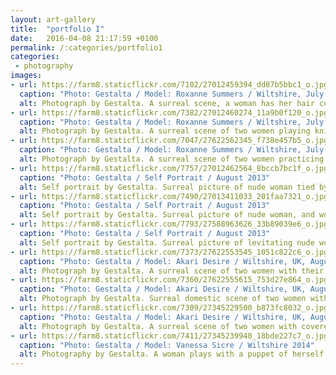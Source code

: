 ```yaml
---
layout: art-gallery
title:  "portfolio I"
date:   2016-04-08 21:17:59 +0100
permalink: /:categories/portfolio1
categories:
 - photography
images:
- url: https://farm8.staticflickr.com/7102/27012459394_dd87b5bbc1_o.jpg
  caption: "Photo: Gestalta / Model: Roxanne Summers / Wiltshire, July 2014"
  alt: Photograph by Gestalta. A surreal scene, a woman has her hair cut with a knife
- url: https://farm8.staticflickr.com/7382/27012460274_11a9b0f120_o.jpg
  caption: "Photo: Gestalta / Model: Roxanne Summers / Wiltshire, July 2014"
  alt: Photograph by Gestalta. A surreal scene of two women playing knife games
- url: https://farm8.staticflickr.com/7047/27622562345_f738e457b5_o.jpg
  caption: "Photo: Gestalta / Model: Roxanne Summers / Wiltshire, July 2014"
  alt: Photograph by Gestalta. A surreal scene of two women practicing knife throwing
- url: https://farm8.staticflickr.com/7757/27012462564_8bccb7bc1f_o.jpg
  caption: "Photo: Gestalta / Self Portrait / August 2013"
  alt: Self portrait by Gestalta. Surreal picture of nude woman tied by a woman wearing kimono
- url: https://farm8.staticflickr.com/7490/27013411033_201faa7321_o.jpg
  caption: "Photo: Gestalta / Self Portrait / August 2013"
  alt: Self portrait by Gestalta. Surreal picture of nude woman, and woman in kimono with flying sleeves.
- url: https://farm8.staticflickr.com/7793/27588963626_33b89039e6_o.jpg
  caption: "Photo: Gestalta / Self Portrait / August 2013"
  alt: Self portrait by Gestalta. Surreal picture of levitating nude woman and a woman wearing kimono
- url: https://farm8.staticflickr.com/7373/27622553545_1051c822c6_o.jpg
  caption: "Photo: Gestalta / Model: Akari Desire / Wiltshire, UK, August 2014"
  alt: Photograph by Gestalta. A surreal scene of two women with their heads covered
- url: https://farm8.staticflickr.com/7360/27622555615_753d27e864_o.jpg
  caption: "Photo: Gestalta / Model: Akari Desire / Wiltshire, UK, August 2014"
  alt: Photograph by Gestalta. Surreal domestic scene of two women with covered faces engaged in pet play
- url: https://farm8.staticflickr.com/7309/27345229500_b873fc8032_o.jpg
  caption: "Photo: Gestalta / Model: Akari Desire / Wiltshire, UK, August 2014"
  alt: Photograph by Gestalta. A surreal scene of two women with covered faces, joined together by tape
- url: https://farm8.staticflickr.com/7411/27345239940_18bde227c7_o.jpg
  caption: "Photo: Gestalta / Model: Vanessa Sicre / Wiltshire 2014"
  alt: Photography by Gestalta. A woman plays with a puppet of herself.
---
```

